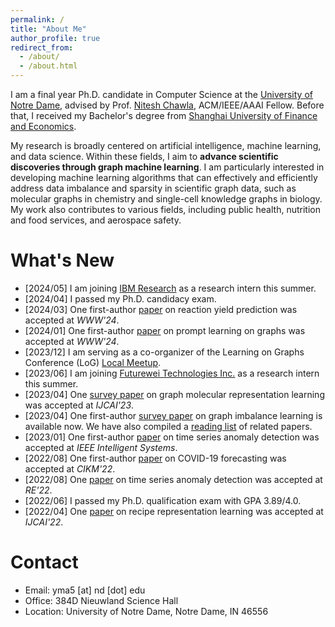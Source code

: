 ```yaml
---
permalink: /
title: "About Me"
author_profile: true
redirect_from: 
  - /about/
  - /about.html
---
```


I am a final year Ph.D. candidate in Computer Science at the [University of Notre Dame](https://www.nd.edu/), advised by Prof. [Nitesh Chawla](https://niteshchawla.nd.edu/), ACM/IEEE/AAAI Fellow. Before that, I received my Bachelor's degree from [Shanghai University of Finance and Economics](https://english.sufe.edu.cn/).

My research is broadly centered on artificial intelligence, machine learning, and data science. Within these fields, I aim to **advance scientific discoveries through graph machine learning**. I am particularly interested in developing machine learning algorithms that can effectively and efficiently address data imbalance and sparsity in scientific graph data, such as molecular graphs in chemistry and single-cell knowledge graphs in biology. My work also contributes to various fields, including public health, nutrition and food services, and aerospace safety.

<!-- <span style="color:red">**I am actively seeking internships for Fall 2024. Please don't hesitate to get in touch if you have any relevant opportunities!**</span> -->


What's New
======
* [2024/05] I am joining [IBM Research](https://research.ibm.com/labs/ireland) as a research intern this summer.
* [2024/04] I passed my Ph.D. candidacy exam.
* [2024/03] One first-author [paper](https://dl.acm.org/doi/pdf/10.1145/3589335.3651470) on reaction yield prediction was accepted at *WWW'24*.
* [2024/01] One first-author [paper](https://dl-acm-org.proxy.library.nd.edu/doi/pdf/10.1145/3589334.364568) on prompt learning on graphs was accepted at *WWW'24*.
* [2023/12] I am serving as a co-organizer of the Learning on Graphs Conference (LoG) [Local Meetup](https://log2023midnorth.github.io/).
* [2023/06] I am joining [Futurewei Technologies Inc.](https://www.futurewei.com/) as a research intern this summer.
* [2023/04] One [survey paper](https://arxiv.org/pdf/2207.04869.pdf) on graph molecular representation learning was accepted at *IJCAI'23*.
* [2023/04] One first-author [survey paper](https://arxiv.org/pdf/2304.04300.pdf) on graph imbalance learning is available now. We have also compiled a [reading list]((https://github.com/yihongma/CILG-Papers)) of related papers.
* [2023/01] One first-author [paper](https://ieeexplore.ieee.org/document/10061588) on time series anomaly detection was accepted at *IEEE Intelligent Systems*.
* [2022/08] One first-author [paper](https://dl.acm.org/doi/pdf/10.1145/3511808.3557350) on COVID-19 forecasting was accepted at *CIKM'22*.
* [2022/08] One [paper](https://ieeexplore.ieee.org/document/9920071) on time series anomaly detection was accepted at *RE'22*.
* [2022/06] I passed my Ph.D. qualification exam with GPA 3.89/4.0.
* [2022/04] One [paper]() on recipe representation learning was accepted at *IJCAI'22*.


Contact
======
* Email: yma5 [at] nd [dot] edu
* Office: 384D Nieuwland Science Hall
* Location: University of Notre Dame, Notre Dame, IN 46556